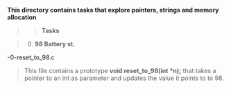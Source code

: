 **This directory contains tasks that explore pointers, strings and memory allocation**
>>**Tasks**

>0. **98 Battery st.**

-0-reset_to_98.c
>This file contains a prototype __void reset_to_98(int *n);__ that takes a pointer to an int as parameter and updates the value it points to to 98.
